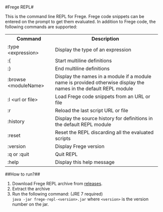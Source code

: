 #Frege REPL#

This is the command line REPL for Frege. Frege code snippets can be entered on the prompt to get them evaluated.
In addition to Frege code, the following commands are supported:

<table>
<tr>
<th>Command</th>
<th>Description</th>
</tr>
<tr>
<td>:type &lt;expression&gt;</td>
<td>Display the type of an expression</td>
</tr>
<tr>
<td>:{</td>
<td>Start multiline definitions</td>
</tr>
<tr>
<td>:}</td>
<td>End multiline definitions</td>
</tr>
<tr>
<td>:browse &lt;moduleName&gt;</td>
<td>Display the names in a module if a module name is provided otherwise display the names in the default REPL module</td>
</tr>
<tr>
<td>:l &lt;url or file&gt;</td>
<td>Load Frege code snippets from an URL or file</td>
</tr>
<tr>
<td>:r</td>
<td>Reload the last script URL or file</td>
</tr>
<tr>
<td>:history</td>
<td>Display the source history for definitions in the default REPL module</td>
</tr>
<tr>
<td>:reset</td>
<td>Reset the REPL discarding all the evaluated scripts</td>
</tr>
<tr>
<td>:version</td>
<td>Display Frege version</td>
</tr>
<tr>
<td>:q or :quit</td>
<td>Quit REPL</td>
</tr>
<tr>
<td>:help</td>
<td>Display this help message</td>
</tr>
</table>

##How to run?##
1. Download Frege REPL archive from [releases](https://github.com/Frege/frege-repl/releases).
2. Extract the archive
3. Run the following command: (JRE 7 required) <BR/>
   `java -jar frege-repl-<version>.jar` where `<version>` is the version number on the jar.
